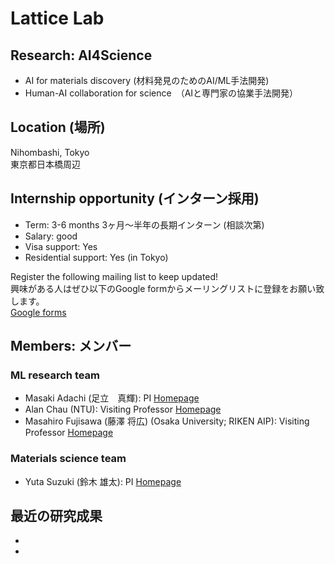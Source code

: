 # Lattice Lab
## Research: AI4Science
- AI for materials discovery (材料発見のためのAI/ML手法開発)
- Human-AI collaboration for science　（AIと専門家の協業手法開発）

## Location (場所)
Nihombashi, Tokyo<br>
東京都日本橋周辺

## Internship opportunity (インターン採用)
- Term: 3-6 months 3ヶ月〜半年の長期インターン (相談次第)
- Salary: good
- Visa support: Yes
- Residential support: Yes (in Tokyo)

Register the following mailing list to keep updated!<br>
興味がある人はぜひ以下のGoogle formからメーリングリストに登録をお願い致します。<br>
[Google forms](https://docs.google.com/forms/d/e/1FAIpQLScgKzrti_McQSqJLYmWDl6ewwmeIEcbufYzEM5c-3ehLyoSRA/viewform?usp=sharing)
<br>

## Members: メンバー
### ML research team
- Masaki Adachi (足立　真輝): PI [Homepage](https://www.masaki-adachi.com)
- Alan Chau (NTU): Visiting Professor [Homepage](https://chau999.github.io)
- Masahiro Fujisawa (藤澤 将広) (Osaka University; RIKEN AIP): Visiting Professor [Homepage](https://msfuji0211.github.io)

### Materials science team
- Yuta Suzuki (鈴木 雄太): PI [Homepage](https://suzuki.phd)

## 最近の研究成果
- 
- 
